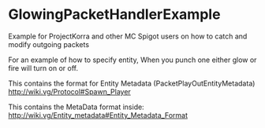 # GlowingPacketHandlerExample
Example for ProjectKorra and other MC Spigot users on how to catch and modify outgoing packets

For an example of how to specify entity, When you punch one either glow or fire will turn on or off.

This contains the format for Entity Metadata (PacketPlayOutEntityMetadata)
http://wiki.vg/Protocol#Spawn_Player

This contains the MetaData format inside:
http://wiki.vg/Entity_metadata#Entity_Metadata_Format
